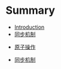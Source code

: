 # Summary

* [Introduction](README.md)
* [同步机制](Synchronization/README.md)
 - [原子操作](atomicRW.md)
* [同步机制](chapter2.md)

